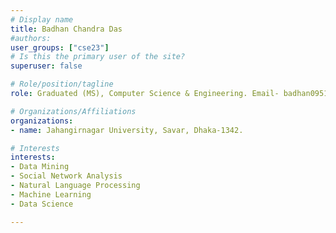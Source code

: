```yaml
---
# Display name
title: Badhan Chandra Das
#authors:
user_groups: ["cse23"]
# Is this the primary user of the site?
superuser: false

# Role/position/tagline
role: Graduated (MS), Computer Science & Engineering. Email- badhan0951@gmail.com

# Organizations/Affiliations
organizations:
- name: Jahangirnagar University, Savar, Dhaka-1342.

# Interests
interests:
- Data Mining 
- Social Network Analysis
- Natural Language Processing
- Machine Learning
- Data Science

---
```


